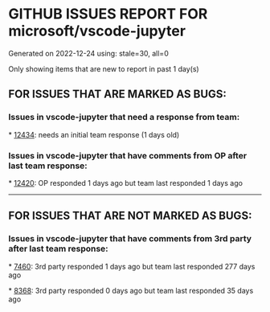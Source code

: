 
# GITHUB ISSUES REPORT FOR microsoft/vscode-jupyter


Generated on 2022-12-24 using: stale=30, all=0


Only showing items that are new to report in past 1 day(s)


## FOR ISSUES THAT ARE MARKED AS BUGS:


### Issues in vscode-jupyter that need a response from team:


\* [12434](https://github.com/microsoft/vscode-jupyter/issues/12434 "Intellisense Function Info Broken in Interactive Outside Import Cell"): needs an initial team response (1 days old)

### Issues in vscode-jupyter that have comments from OP after last team response:


\* [12420](https://github.com/microsoft/vscode-jupyter/issues/12420 "Launching TensorBoard keeps on asking to install TensorBoard and PyTorch Profiler"): OP responded 1 days ago but team last responded 1 days ago

---

## FOR ISSUES THAT ARE NOT MARKED AS BUGS:


### Issues in vscode-jupyter that have comments from 3rd party after last team response:


\* [7460](https://github.com/microsoft/vscode-jupyter/issues/7460 "Implement Live Share for native interactive window"): 3rd party responded 1 days ago but team last responded 277 days ago

\* [8368](https://github.com/microsoft/vscode-jupyter/issues/8368 "Option to display a line for every cell in .py files with percent markup"): 3rd party responded 0 days ago but team last responded 35 days ago

